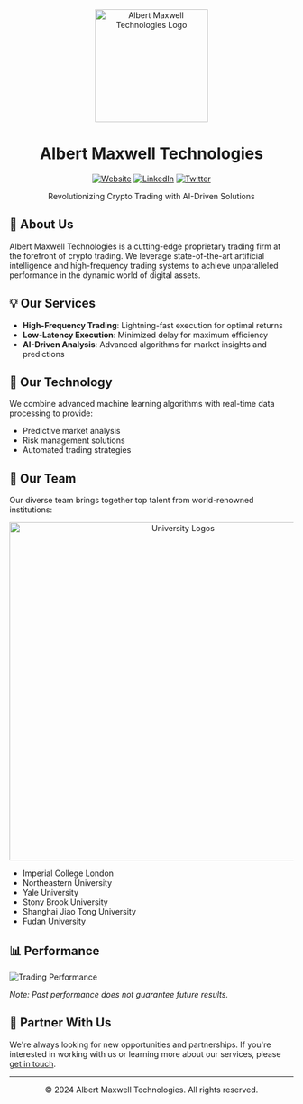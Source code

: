 <div align="center">
  <img src="https://your-image-url.com/albert-maxwell-logo.png" alt="Albert Maxwell Technologies Logo" width="200"/>
  
  # Albert Maxwell Technologies

  [![Website](https://img.shields.io/badge/Website-Visit%20Us-blue?style=for-the-badge&logo=google-chrome)](https://albert-maxwell.github.io/)
  [![LinkedIn](https://img.shields.io/badge/LinkedIn-Follow%20Us-blue?style=for-the-badge&logo=linkedin)](https://www.linkedin.com/company/albert-maxwell-technologies)
  [![Twitter](https://img.shields.io/badge/Twitter-Follow%20Us-blue?style=for-the-badge&logo=twitter)](https://twitter.com/AlbertMaxwellTech)

  Revolutionizing Crypto Trading with AI-Driven Solutions
</div>

## 🚀 About Us

Albert Maxwell Technologies is a cutting-edge proprietary trading firm at the forefront of crypto trading. We leverage state-of-the-art artificial intelligence and high-frequency trading systems to achieve unparalleled performance in the dynamic world of digital assets.

## 💡 Our Services

- **High-Frequency Trading**: Lightning-fast execution for optimal returns
- **Low-Latency Execution**: Minimized delay for maximum efficiency
- **AI-Driven Analysis**: Advanced algorithms for market insights and predictions

## 🔧 Our Technology

We combine advanced machine learning algorithms with real-time data processing to provide:

- Predictive market analysis
- Risk management solutions
- Automated trading strategies

## 🌟 Our Team

Our diverse team brings together top talent from world-renowned institutions:

<div align="center">
  <img src="https://your-image-url.com/university-logos.png" alt="University Logos" width="600"/>
</div>

- Imperial College London
- Northeastern University
- Yale University
- Stony Brook University
- Shanghai Jiao Tong University
- Fudan University

## 📊 Performance

![Trading Performance](https://your-image-url.com/performance-graph.png)

*Note: Past performance does not guarantee future results.*

## 🤝 Partner With Us

We're always looking for new opportunities and partnerships. If you're interested in working with us or learning more about our services, please [get in touch](mailto:contact@albertmaxwell.com).

---

<div align="center">
  © 2024 Albert Maxwell Technologies. All rights reserved.
</div>
